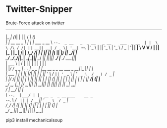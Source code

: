 # Twitter-Snipper



Brute-Force attack on twitter 

















 _____            _  _    _                _____         _                           
|_   _|          (_)| |  | |              /  ___|       (_)                          
  | |  __      __ _ | |_ | |_   ___  _ __ \ `--.  _ __   _  _ __   _ __    ___  _ __ 
  | |  \ \ /\ / /| || __|| __| / _ \| '__| `--. \| '_ \ | || '_ \ | '_ \  / _ \| '__|
  | |   \ V  V / | || |_ | |_ |  __/| |   /\__/ /| | | || || |_) || |_) ||  __/| |   
__\_/_   \_/\_/__|_|_\__| \__|_\___||_|   \____/ |_| |_||_|| .__/ | .__/  \___||_|   
| ___ \       |  \/  |       | |                           | |    | |      | |       
| |_/ / _   _ | .  . | _   _ | |__    __ _  _ __ ___   _ __|_|_   |_|_   __| |       
| ___ \| | | || |\/| || | | || '_ \  / _` || '_ ` _ \ | '_ ` _ \  / _ \ / _` |       
| |_/ /| |_| || |  | || |_| || | | || (_| || | | | | || | | | | ||  __/| (_| |       
\____/  \__, |\_|  |_/ \__,_||_| |_| \__,_||_| |_| |_||_| |_| |_| \___| \__,_|       
/  ___|  __/ || |                                                                    
\ `--.  |___/ | |  __ _  _ __ ___    __ _                                            
 `--. \ / _` || | / _` || '_ ` _ \  / _` |                                           
/\__/ /| (_| || || (_| || | | | | || (_| |                                           
\____/  \__,_||_| \__,_||_| |_| |_| \__,_|                                           
                                                                                     
                                                                                     
















pip3 install mechanicalsoup 
